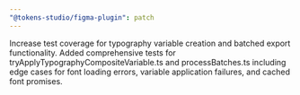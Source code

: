 ```yaml
---
"@tokens-studio/figma-plugin": patch
---
```


Increase test coverage for typography variable creation and batched export functionality. Added comprehensive tests for tryApplyTypographyCompositeVariable.ts and processBatches.ts including edge cases for font loading errors, variable application failures, and cached font promises.